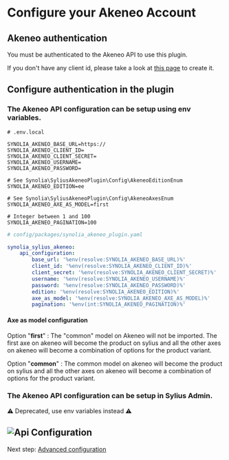 # Configure your Akeneo Account

## Akeneo authentication

You must be authenticated to the Akeneo API to use this plugin.

If you don't have any client id, please take a look at [this page](https://api.akeneo.com/documentation/authentication.html#client-idsecret-generation) to create it.

## Configure authentication in the plugin

### The Akeneo API configuration can be setup using env variables.

```dotenv
# .env.local

SYNOLIA_AKENEO_BASE_URL=https://
SYNOLIA_AKENEO_CLIENT_ID=
SYNOLIA_AKENEO_CLIENT_SECRET=
SYNOLIA_AKENEO_USERNAME=
SYNOLIA_AKENEO_PASSWORD=

# See Synolia\SyliusAkeneoPlugin\Config\AkeneoEditionEnum
SYNOLIA_AKENEO_EDITION=ee

# See Synolia\SyliusAkeneoPlugin\Config\AkeneoAxesEnum
SYNOLIA_AKENEO_AXE_AS_MODEL=first

# Integer between 1 and 100
SYNOLIA_AKENEO_PAGINATION=100
```

```yaml
# config/packages/synolia_akeneo_plugin.yaml

synolia_sylius_akeneo:
    api_configuration:
        base_url: '%env(resolve:SYNOLIA_AKENEO_BASE_URL)%'
        client_id: '%env(resolve:SYNOLIA_AKENEO_CLIENT_ID)%'
        client_secret: '%env(resolve:SYNOLIA_AKENEO_CLIENT_SECRET)%'
        username: '%env(resolve:SYNOLIA_AKENEO_USERNAME)%'
        password: '%env(resolve:SYNOLIA_AKENEO_PASSWORD)%'
        edition: '%env(resolve:SYNOLIA_AKENEO_EDITION)%'
        axe_as_model: '%env(resolve:SYNOLIA_AKENEO_AXE_AS_MODEL)%'
        pagination: '%env(int:SYNOLIA_AKENEO_PAGINATION)%'
```

#### Axe as model configuration

Option "**first**" :
The "common" model on Akeneo will not be imported. The first axe on akeneo will become the product on sylius and all the other axes on akeneo will become a combination of options for the product variant.

Option "**common**" : 
The common model on akeneo will become the product on sylius and all the other axes on akeneo will become a combination of options for the product variant.


### The Akeneo API configuration can be setup in Sylius Admin.

⚠️ Deprecated, use env variables instead ⚠️

![Api Configuration](media/api_configuration.png)
---

Next step: [Advanced configuration](CONFIGURE_DETAIL.md)
